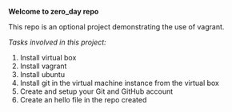 **Welcome to zero_day repo**

This repo is an optional project demonstrating the use of vagrant.

*Tasks involved in this project:*
1. Install virtual box
2. Install vagrant
3. Install ubuntu
4. Install git in the virtual machine instance from the virtual box
5. Create and setup your Git and GitHub account
6. Create an hello file in the repo created